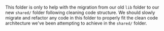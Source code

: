 This folder is only to help with the migration from our old `lib` folder to our new `shared/` folder following cleaning code structure.
We should slowly migrate and refactor any code in this folder to properly fit the clean code architecture we've been attempting to achieve in the `shared/` folder.
